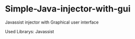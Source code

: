 # Simple-Java-injector-with-gui
Javassist injector with Graphical user interface

Used Librarys:
Javassist
